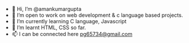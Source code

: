 - 👋 Hi, I’m @amankumargupta
- 👀 I’m open to work on web development & c language based projects.
- 🌱 I’m currently learning C language, Javascript
- 💞️ I’m learnt HTML, CSS so far.
- 📫 I can be connected here pg65734@gmail.com
